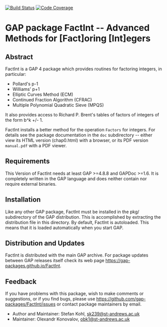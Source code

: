 [![Build Status](https://github.com/gap-packages/FactInt/workflows/CI/badge.svg?branch=master)](https://github.com/gap-packages/FactInt/actions?query=workflow%3ACI+branch%3Amaster)
[![Code Coverage](https://codecov.io/github/gap-packages/FactInt/coverage.svg?branch=master&token=)](https://codecov.io/gh/gap-packages/FactInt)

# GAP package FactInt -- Advanced Methods for [Fact]oring [Int]egers

## Abstract

FactInt is a GAP 4 package which provides routines for factoring integers, in
particular:

 - Pollard's p-1
 - Williams' p+1
 - Elliptic Curves Method (ECM)
 - Continued Fraction Algorithm (CFRAC)
 - Multiple Polynomial Quadratic Sieve (MPQS)

It also provides access to  Richard P. Brent's tables  of factors of integers
of the form b^k +/- 1.

   FactInt installs a better method for the operation `Factors` for integers.
For details see the package documentation in the `doc` subdirectory -- either
view  its  HTML  version  (chap0.html)  with  a browser,  or its  PDF version
`manual.pdf` with a PDF viewer.


## Requirements

This Version of FactInt needs at least  GAP >=4.8.8  and GAPDoc >=1.6.  It is
completely written in the  GAP language and does neither contain  nor require
external binaries.


## Installation

Like  any  other  GAP package,   FactInt  must  be  installed  in  the   pkg/ 
subdirectory of the GAP distribution.  This is accomplished by extracting the 
distribution file in this directory. By default, FactInt is autoloaded.  This 
means that it is loaded automatically when you start GAP.


## Distribution and Updates

FactInt is distributed with the main GAP archive.  For package updates between
GAP releases itself check its web page https://gap-packages.github.io/FactInt.

## Feedback

If you have problems with this package, wish to make comments or suggestions,
or if you find bugs, please use https://github.com/gap-packages/FactInt/issues
or contact package maintainers by email.
 
- Author and Maintainer:  Stefan Kohl, sk239@st-andrews.ac.uk
- Maintainer: Olexandr Konovalov, obk1@st-andrews.ac.uk